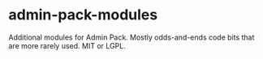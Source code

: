 admin-pack-modules
==================

Additional modules for Admin Pack.  Mostly odds-and-ends code bits that are more rarely used.  MIT or LGPL. 
